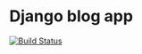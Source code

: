 # Django blog app

[![Build Status](https://travis-ci.org/SamuelWatson89/simple-django-blog.svg?branch=master)](https://travis-ci.org/SamuelWatson89/simple-django-blog)